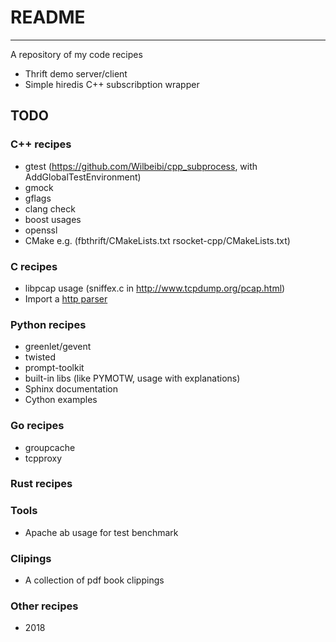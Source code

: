 # README
------
A repository of my code recipes

+ Thrift demo server/client
+ Simple hiredis C++ subscribption wrapper

## TODO

### C++ recipes
+ gtest (https://github.com/Wilbeibi/cpp_subprocess, with AddGlobalTestEnvironment)
+ gmock
+ gflags
+ clang check  
+ boost usages
+ openssl
+ CMake e.g. (fbthrift/CMakeLists.txt rsocket-cpp/CMakeLists.txt)

### C recipes
+ libpcap usage (sniffex.c in http://www.tcpdump.org/pcap.html)
+ Import a [http parser](https://github.com/facebook/proxygen/tree/master/proxygen/external/http_parser)

### Python recipes
+ greenlet/gevent
+ twisted
+ prompt-toolkit
+ built-in libs (like PYMOTW, usage with explanations)
+ Sphinx documentation  
+ Cython examples

### Go recipes
+ groupcache
+ tcpproxy

### Rust recipes

### Tools
+ Apache ab usage for test benchmark

### Clipings
+ A collection of pdf book clippings

### Other recipes
+ 2018
